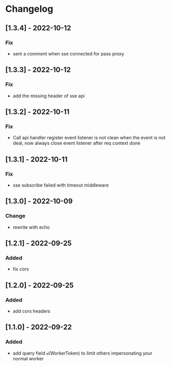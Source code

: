 # Changelog

## [1.3.4] - 2022-10-12

### Fix

- sent a comment when sse connected for pass proxy

## [1.3.3] - 2022-10-12

### Fix

- add the missing header of sse api

## [1.3.2] - 2022-10-11

### Fix

- Call api handler register event listener is not clean when the event is not deal, now always close event listener after req context done

## [1.3.1] - 2022-10-11

### Fix

- sse subscribe failed with timeout middleware

## [1.3.0] - 2022-10-09

### Change

- rewrite with echo

## [1.2.1] - 2022-09-25

### Added

- fix cors

## [1.2.0] - 2022-09-25

### Added

- add cors headers

## [1.1.0] - 2022-09-22

### Added

- add query field `w`(WorkerToken) to limit others impersonating your normal worker
